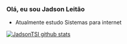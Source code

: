 ### Olá, eu sou Jadson Leitão

- Atualmente estudo Sistemas para internet
  
[![JadsonTSI github stats](https://github-readme-stats.vercel.app/api?username=JadsonTSI&theme=blue-red)](https://github.com/JadsonTSI/github-readme-stats)

